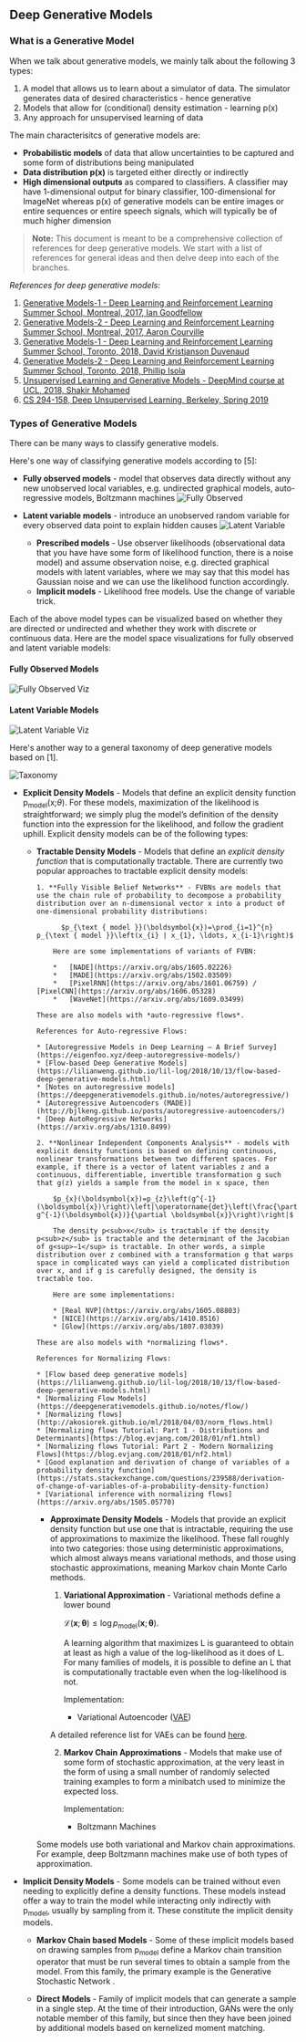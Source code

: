 ## Deep Generative Models

### What is a Generative Model

When we talk about generative models, we mainly talk about the following 3 types:

1. A model that allows us to learn about a simulator of data. The simulator generates data of desired characteristics - hence generative
2. Models that allow for (conditional) density estimation - learning p(x)
3. Any approach for unsupervised learning of data

The main characterisitcs of generative models are:

* **Probabilistic models** of data that allow uncertainties to be captured and some form of distributions being manipulated
* **Data distribution p(x)** is targeted either directly or indirectly
* **High dimensional outputs** as compared to classifiers. A classifier may have 1-dimensional output for binary classifier, 100-dimensional for ImageNet whereas p(x) of generative models can be entire images or entire sequences or entire speech signals, which will typically be of much higher dimension

> **Note:** This document is meant to be a comprehensive collection of references for deep generative models. We start with a list of references for general ideas and then delve deep into each of the branches.

*References for deep generative models:*

1. [Generative Models-1 - Deep Learning and Reinforcement Learning Summer School, Montreal, 2017, Ian Goodfellow](http://videolectures.net/deeplearning2017_goodfellow_generative_models/)
2. [Generative Models-2 - Deep Learning and Reinforcement Learning Summer School, Montreal, 2017, Aaron Courville](http://videolectures.net/deeplearning2017_courville_generative_models/)
3. [Generative Models-1 - Deep Learning and Reinforcement Learning Summer School, Toronto, 2018, David Kristjanson Duvenaud](http://videolectures.net/DLRLsummerschool2018_duvenaud_generative_models1/)
4. [Generative Models-2 - Deep Learning and Reinforcement Learning Summer School, Toronto, 2018, Phillip Isola](http://videolectures.net/DLRLsummerschool2018_isola_generative_models2/)
5. [Unsupervised Learning and Generative Models - DeepMind course at UCL, 2018, Shakir Mohamed](https://youtu.be/H4VGSYGvJiA)
6. [CS 294-158, Deep Unsupervised Learning, Berkeley, Spring 2019](https://sites.google.com/view/berkeley-cs294-158-sp19/home)


### Types of Generative Models

There can be many ways to classify generative models.

Here's one way of classifying generative models according to [5]:

* **Fully observed models** - model that observes data directly without any new unobserved local variables, e.g. undirected graphical models, auto-regressive models, Boltzmann machines ![Fully Observed](images/fullyObservedModels.png)

* **Latent variable models** - introduce an unobserved random variable for every observed data point to explain hidden causes ![Latent Variable](images/latentVariableModels.png)

	* **Prescribed models** - Use observer likelihoods (observational data that you have have some form of likelihood function, there is a noise model) and assume observation noise, e.g. directed graphical models with latent variables, where we may say that this model has Gaussian noise and we can use the likelihood function accordingly.
	* **Implicit models** - Likelihood free models. Use the change of variable trick.

Each of the above model types can be visualized based on whether they are directed or undirected and whether they work with discrete or continuous data. Here are the model space visualizations for fully observed and latent variable models:

#### Fully Observed Models

![Fully Observed Viz](images/visualizationModelSpaceFullyObserved.png)

#### Latent Variable Models

![Latent Variable Viz](images/visualizationModelSpaceLatent.png)
	

Here's another way to a general taxonomy of deep generative models based on [1].

![Taxonomy](images/generativeModelsTaxonomy.png)


* **Explicit Density Models** - Models that define an explicit density function p<sub>model</sub>(x;$\theta$). For these models, maximization of the likelihood is straightforward; we simply plug the model’s definition of the density function into the expression for the likelihood, and follow the gradient uphill. Explicit density models can be of the following types:

  * **Tractable Density Models** - Models that define an *explicit density function* that is computationally tractable. There are currently two popular approaches to tractable explicit density models: 

		1. **Fully Visible Belief Networks** - FVBNs are models that use the chain rule of probability to decompose a probability distribution over an n-dimensional vector x into a product of one-dimensional probability distributions:
		  
			  $p_{\text { model }}(\boldsymbol{x})=\prod_{i=1}^{n} p_{\text { model }}\left(x_{i} | x_{1}, \ldots, x_{i-1}\right)$  
		
			Here are some implementations of variants of FVBN:
		  
			* 	[NADE](https://arxiv.org/abs/1605.02226)
			* 	[MADE](https://arxiv.org/abs/1502.03509)
			* 	[PixelRNN](https://arxiv.org/abs/1601.06759) / [PixelCNN](https://arxiv.org/abs/1606.05328)
			* 	[WaveNet](https://arxiv.org/abs/1609.03499)
		
		These are also models with *auto-regressive flows*.
		
		References for Auto-regressive Flows:
		
		* [Autoregressive Models in Deep Learning — A Brief Survey](https://eigenfoo.xyz/deep-autoregressive-models/)
		* [Flow-based Deep Generative Models](https://lilianweng.github.io/lil-log/2018/10/13/flow-based-deep-generative-models.html)
		* [Notes on autoregressive models](https://deepgenerativemodels.github.io/notes/autoregressive/)
		* [Autoregressive Autoencoders (MADE)](http://bjlkeng.github.io/posts/autoregressive-autoencoders/)
		* [Deep AutoRegressive Networks](https://arxiv.org/abs/1310.8499)
	  
		2. **Nonlinear Independent Components Analysis** - models with explicit density functions is based on defining continuous, nonlinear transformations between two different spaces. For example, if there is a vector of latent variables z and a continuous, differentiable, invertible transformation g such that g(z) yields a sample from the model in x space, then
		
			$p_{x}(\boldsymbol{x})=p_{z}\left(g^{-1}(\boldsymbol{x})\right)\left|\operatorname{det}\left(\frac{\partial g^{-1}(\boldsymbol{x})}{\partial \boldsymbol{x}}\right)\right|$
		
			The density p<sub>x</sub> is tractable if the density p<sub>z</sub> is tractable and the determinant of the Jacobian of g<sup>−1</sup> is tractable. In other words, a simple distribution over z combined with a transformation g that warps space in complicated ways can yield a complicated distribution over x, and if g is carefully designed, the density is tractable too.
			
			Here are some implementations:
			
			* [Real NVP](https://arxiv.org/abs/1605.08803)
			* [NICE](https://arxiv.org/abs/1410.8516)
			* [Glow](https://arxiv.org/abs/1807.03039)
		
		These are also models with *normalizing flows*.
		
		References for Normalizing Flows:
		
		* [Flow based deep generative models](https://lilianweng.github.io/lil-log/2018/10/13/flow-based-deep-generative-models.html)
		* [Normalizing Flow Models](https://deepgenerativemodels.github.io/notes/flow/)
		* [Normalizing flows](http://akosiorek.github.io/ml/2018/04/03/norm_flows.html)
		* [Normalizing flows Tutorial: Part 1 - Distributions and Determinants](https://blog.evjang.com/2018/01/nf1.html)
		* [Normalizing flows Tutorial: Part 2 - Modern Normalizing Flows](https://blog.evjang.com/2018/01/nf2.html)
		* [Good explanation and derivation of change of variables of a probability density function](https://stats.stackexchange.com/questions/239588/derivation-of-change-of-variables-of-a-probability-density-function)
		* [Variational inference with normalizing flows](https://arxiv.org/abs/1505.05770)


	* **Approximate Density Models** - Models that provide an explicit density function but use one that is intractable, requiring the use of approximations to maximize the likelihood. These fall roughly into two categories: those using deterministic approximations, which almost always means variational methods, and those using stochastic approximations, meaning Markov chain Monte Carlo methods.

		1. **Variational Approximation** - Variational methods define a lower bound
		
			$\mathcal{L}(\boldsymbol{x} ; \boldsymbol{\theta}) \leq \log p_{\operatorname{model}}(\boldsymbol{x} ; \boldsymbol{\theta})$.
			
			A learning algorithm that maximizes L is guaranteed to obtain at least as high a value of the log-likelihood as it does of L. For many families of models, it is possible to define an L that is computationally tractable even when the log-likelihood is not.
			
			Implementation:
			
			* 	Variational Autoencoder ([VAE](https://arxiv.org/abs/1312.6114))
		
		A detailed reference list for VAEs can be found [here](https://github.com/debasishg/ml-readings/blob/master/vae.md).
		
		2. **Markov Chain Approximations** - Models that make use of some form of stochastic approximation, at the very least in the form of using a small number of randomly selected training examples to form a minibatch used to minimize the expected loss.
		
			Implementation:
			
			* Boltzmann Machines
	
	Some models use both variational and Markov chain approximations. For example, deep Boltzmann machines make use of both types of approximation.

* **Implicit Density Models** - Some models can be trained without even needing to explicitly define a density functions. These models instead offer a way to train the model while interacting only indirectly with p<sub>model</sub>, usually by sampling from it. These constitute the implicit density models.

	* **Markov Chain based Models** - Some of these implicit models based on drawing samples from p<sub>model</sub> define a Markov chain transition operator that must be run several times to obtain a sample from the model. From this family, the primary example is the Generative Stochastic Network .
	
	* **Direct Models** - Family of implicit models that can generate a sample in a single step. At the time of their introduction, GANs were the only notable member of this family, but since then they have been joined by additional models based on kernelized moment matching.